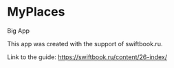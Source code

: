 # MyPlaces
Big App

This app was created with the support of swiftbook.ru.

Link to the guide: https://swiftbook.ru/content/26-index/
